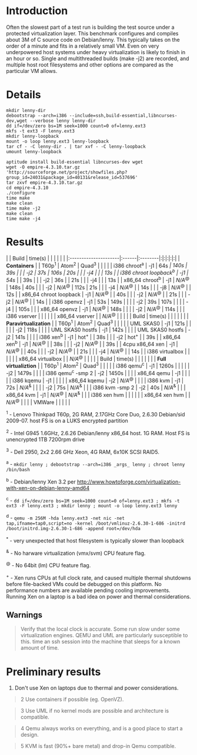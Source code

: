 # Introduction #

Often the slowest part of a test run is building the test source under a protected virtualization layer.  This benchmark configures and compiles about 3M of C source code on Debian/lenny.  This typically takes on the order of a minute and fits in a relatively small VM. Even on very underpowered host systems under heavy virtualization is likely to finish in an hour or so.  Single and multithreaded builds (make -j2) are recorded, and multiple host root filesystems and other options are compared as the particular VM allows.

# Details #

```
mkdir lenny-dir
debootstrap --arch=i386 --include=ssh,build-essential,libncurses-dev,wget --verbose lenny lenny-dir
dd if=/dev/zero bs=1M seek=1000 count=0 of=lenny.ext3
mkfs -t ext3 -F lenny.ext3
mkdir lenny-loopback
mount -o loop lenny.ext3 lenny-loopback
tar cf - -C lenny-dir . | tar xvf - -C lenny-loopback
umount lenny-loopback
```

```
aptitude install build-essential libncurses-dev wget
wget -O empire-4.3.10.tar.gz 'http://sourceforge.net/project/showfiles.php?group_id=24031&package_id=40131&release_id=537696'
tar zxvf empire-4.3.10.tar.gz
cd empire-4.3.10
./configure
time make
make clean
time make -j2
make clean
time make -j4
```

# Results #

|                      | Build | time(s) | | | | | |
|:---------------------|:------|:--------|:|:|:|:|:|
| **Containers**         |       | T60p<sup>1</sup> | Atom<sup>2</sup> | Quad<sup>3</sup> |  |  |  |
| i386 chroot<sup>a</sup>       |   -j1 |  64s<sup>*</sup> | 140s    | 39s     |
|                      |   -j2 |     37s | 106s    | 20s     |
|                      |   -j4 |         |         | 13s     |
| i386 chroot loopback<sup>b</sup> | -j1 | 54s<sup>*</sup> |         | 39s     |
|                      |   -j2 |  36s    |         | 21s     |
|                      |   -j4 |         |         | 13s     |
| x86\_64 chroot<sup>b</sup>     | -j1   | _N/A_<sup>@</sup> | 148s   | 40s     |
|                      | -j2   | _N/A_<sup>@</sup> | 112s   | 21s     |
|                      | -j4   | _N/A_<sup>@</sup> |        | 14s     |
|                      | -j8   | _N/A_<sup>@</sup> |        | 12s     |
| x86\_64 chroot loopback | -j1 | _N/A_<sup>@</sup> |        | 40s     |
|                        | -j2 | _N/A_<sup>@</sup> |        | 21s     |
|                        | -j2 | _N/A_<sup>@</sup> |        | 14s     |
| i386 openvz          |   -j1 | 53s | 149s |  |
|                      |   -j2 | 39s | 107s |  |
|                      |   -j4 |  | 105s |  |
| x86\_64 openvz        |   -j1 | _N/A_<sup>@</sup> | 148s   |  |
|                      |   -j2 | _N/A_<sup>@</sup> | 114s   |  |
| i386 vserver         |       |          |        |  |
| x86\_64 vserver       |       | _N/A_<sup>@</sup> |        |  |
|                      | Build | time(s) |  |  |  |  |  |
| **Paravirtualization** |       | T60p<sup>1</sup> | Atom<sup>2</sup> | Quad<sup>3</sup> |  |  |  |
| UML SKAS0            |   -j1 |  121s   |         |  |
|                      |   -j2 |  118s   |         |  |
| UML SKAS0 hostfs     |   -j1 |  142s   |         |  |
| UML SKAS0 hostfs     |   -j2 |  141s   |         |  |
| i386 xen<sup>b</sup>          |   -j1 | hot<sup>+</sup>  |         | 38s     |
|                      |   -j2 | hot<sup>+</sup>  |         | 39s     |
| x86\_64 xen<sup>b</sup>        |   -j1 | _N/A_<sup>@</sup> |        | 38s     |
|                      |   -j2 | _N/A_<sup>@</sup> |        | 39s     |
| 4cpu x86\_64 xen      |   -j1 | _N/A_<sup>@</sup> |        | 40s     |
|                      |   -j2 | _N/A_<sup>@</sup> |        | 21s     |
|                      |   -j4 | _N/A_<sup>@</sup> |        | 14s     |
| i386 virtualbox      |       |          |        |         |
| x86\_64 virtualbox    |       | _N/A_<sup>@</sup> |        |         |
|                      | Build | time(s) |  |  |  |  |  |
| **Full virtualiztion** |       | T60p<sup>1</sup> | Atom<sup>2</sup> | Quad<sup>3</sup> |  |  |  |
| i386 qemu<sup>c</sup>         |   -j1 | 1260s   |         |         |
|                      |   -j2 | 1479s   |         |         |
| i386 qemu<sup>c</sup> -smp 2  |   -j2 | 1450s   |         |         |
| x86\_64 qemu          |   -j1 |         |         |         |
| i386 kqemu           |   -j1 |         |         |         |
| x86\_64 kqemu         |   -j2 | _N/A_<sup>@</sup> |        |         |
| i386 kvm             |   -j1 |     72s | _N/A_<sup>&</sup> |        |
|                      |   -j2 |  75s    | _N/A_<sup>&</sup> |        |
| i386 kvm -smp 2      |   -j2 |  40s    | _N/A_<sup>&</sup> |        |
| x86\_64 kvm           |   -j1 | _N/A_<sup>@</sup> | _N/A_<sup>&</sup> |       |
| i386 xen hvm         |       |         |          |        |
| x86\_64 xen hvm       |       | _N/A_<sup>@</sup> |         |        |
| VMWare               |       |         |          |        |

<sup>1</sup> - Lenovo Thinkpad T60p, 2G RAM, 2.17GHz Core Duo, 2.6.30 Debian/sid 2009-07.  host FS is on a LUKS encrypted partition

<sup>2</sup> - Intel G945 1.6GHz, 2.6.26 Debian/lenny x86\_64 host.  1G RAM. Host FS is unencrypted 1TB 7200rpm drive

<sup>3</sup> - Dell 2950, 2x2 2.66 GHz Xeon, 4G RAM, 6x10K SCSI RAID5.

<sup>a</sup> - `mkdir lenny ; debootstrap --arch=i386 _args_ lenny ; chroot lenny /bin/bash`

<sup>b</sup> - Debian/lenny Xen 3.2 per http://www.howtoforge.com/virtualization-with-xen-on-debian-lenny-amd64

<sup>c</sup> - `dd if=/dev/zero bs=1M seek=1000 count=0 of=lenny.ext3 ; mkfs -t ext3 -F lenny.ext3 ; mkdir lenny ; mount -o loop lenny.ext3 lenny`

<sup>d</sup> - `qemu -m 256M -hda lenny.ext3 -net nic -net tap,ifname=tap0,script=no -kernel /boot/vmlinuz-2.6.30-1-686 -initrd /boot/initrd.img-2.6.30-1-686 -append root=/dev/hda`

<sup>*</sup> - very unexpected that host filesystem is typically slower than loopback

<sup>&</sup> - No harware virtualization (vmx/svm) CPU feature flag.

<sup>@</sup> - No 64bit (lm) CPU feature flag.

<sup>+</sup> - Xen runs CPUs at full clock rate, and caused multiple thermal shutdowns before file-backed VMs could be debugged on this platform. No performance numbers are available pending cooling improvements.  Running Xen on a laptop is a bad idea on power and thermal considerations.

## Warnings ##

> Verify that the local clock is accurate.  Some run slow under some virtualization engines. QEMU and UML are particularly susceptible to this.  time an ssh session into the machine that sleeps for a known amount of time.

# Preliminary results #

  1. Don't use Xen on laptops due to thermal and power considerations.

> 2 Use containers if possible (eg. OpenVZ).

> 3 Use UML if no kernel mods are possible and architecture is compatible.

> 4 Qemu always works on everything, and is a good place to start a design.

> 5 KVM is fast (90%+ bare metal) and drop-in Qemu compatible.